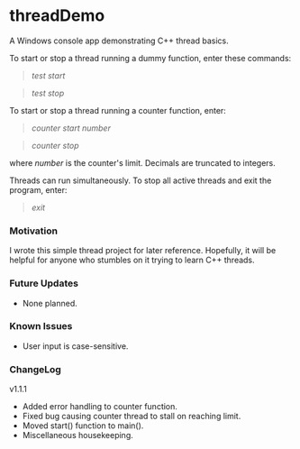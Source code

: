 # threadDemo

A Windows console app demonstrating C++ thread basics. 

To start or stop a thread running a dummy function, enter these commands:
> *test start*

> *test stop*

To start or stop a thread running a counter function, enter:
> *counter start number*

> *counter stop*

where *number* is the counter's limit. Decimals are truncated to integers.

Threads can run simultaneously. To stop all active threads and exit the program, enter:
> *exit*

### Motivation
I wrote this simple thread project for later reference. Hopefully, it will be helpful for anyone who stumbles on it trying to learn C++ threads.

### Future Updates
- None planned.

### Known Issues
- User input is case-sensitive.

### ChangeLog
v1.1.1
- Added error handling to counter function.
- Fixed bug causing counter thread to stall on reaching limit.
- Moved start() function to main().
- Miscellaneous housekeeping.